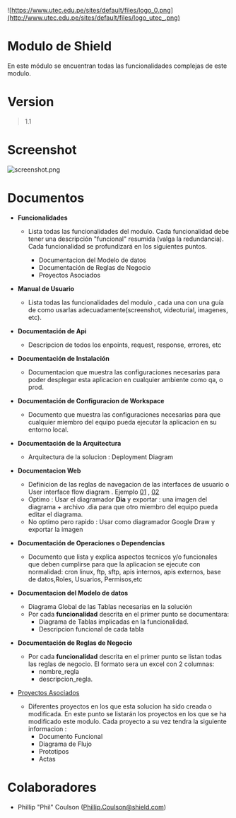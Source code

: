 ![https://www.utec.edu.pe/sites/default/files/logo_0.png](http://www.utec.edu.pe/sites/default/files/logo_utec_.png)

# Modulo de Shield

En este módulo se encuentran todas las funcionalidades complejas de este modulo.

# Version

>1.1

# Screenshot

![screenshot.png](images/screenshot.png)

# Documentos

* **Funcionalidades**
    - Lista todas las funcionalidades del modulo. Cada funcionalidad debe tener una descripción "funcional" resumida (valga la redundancia). Cada funcionalidad se profundizará en los siguientes puntos.

        - Documentacion del Modelo de datos
        - Documentación de Reglas de Negocio
        - Proyectos Asociados

* **Manual de Usuario**
    - Lista todas las funcionalidades del modulo , cada una con una guía de como usarlas adecuadamente(screenshot, videoturial, imagenes, etc).
* **Documentación de Api**
    - Descripcion de todos los enpoints, request, response, errores, etc
* **Documentación de Instalación**
    - Documentacion que muestra las configuraciones necesarias para poder desplegar esta aplicacion en cualquier ambiente como qa, o prod.
* **Documentación de Configuracion de Workspace**
    - Documento que muestra las configuraciones necesarias para que cualquier miembro del equipo pueda ejecutar la aplicacion en su entorno local.
* **Documentación de la Arquitectura**
    - Arquitectura de la solucion : Deployment Diagram    
* **Documentacion Web**
    - Definicion de las reglas de navegacion de las interfaces de usuario o User interface flow diagram . Ejemplo [01](https://dvg5hr78c8hf1.cloudfront.net/2016/06/16/18/16/22/5907d80c-ebb2-4a28-8105-d36bef739e02/wireframeUX.png) , [02](https://i-msdn.sec.s-msft.com/dynimg/IC533766.png) 
    - Optimo : Usar el diagramador **Dia** y exportar : una imagen del diagrama + archivo .dia para que otro miembro del equipo pueda editar el diagrama.
    - No optimo pero rapido : Usar como diagramador Google Draw y exportar la imagen
* **Documentación de Operaciones o Dependencias**
    - Documento que lista y explica aspectos tecnicos y/o funcionales que deben cumplirse para que la aplicacion se ejecute con normalidad: cron linux, ftp, sftp, apis internos, apis externos, base de datos,Roles, Usuarios, Permisos,etc
* **Documentacion del Modelo de datos**
    - Diagrama Global de las Tablas necesarias en la solución
    - Por cada **funcionalidad** descrita en el primer punto se documentara:
        - Diagrama de Tablas implicadas en la funcionalidad.
        - Descripcion funcional de cada tabla
* **Documentación de Reglas de Negocio**
    - Por cada **funcionalidad** descrita en el primer punto se listan todas las reglas de negocio. El formato sera un excel con 2 columnas: 
        - nombre_regla
        - descripcion_regla. 
* [Proyectos Asociados](./proyectos/Home)
    - Diferentes proyectos en los que esta solucion ha sido creada o modificada. En este punto se listarán los proyectos en los que se ha modificado este modulo. Cada proyecto a su vez tendra la siguiente informacion :
        - Documento Funcional
        - Diagrama de Flujo
        - Prototipos
        - Actas


# Colaboradores

*  Phillip "Phil" Coulson  (Phillip.Coulson@shield.com)
